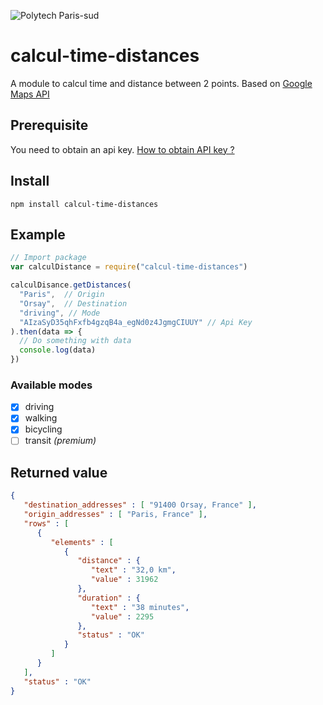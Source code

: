 ![Polytech Paris-sud](https://www.usinenouvelle.com/mediatheque/3/4/0/000268043_image_260x175.jpg)
# calcul-time-distances
A module to calcul time and distance between 2 points. Based on [Google Maps API](https://developers.google.com/maps/documentation/distance-matrix/start)

## Prerequisite
You need to obtain an api key. [How to obtain API key ?](https://developers.google.com/maps/documentation/distance-matrix/get-api-key)

## Install
```
npm install calcul-time-distances
```

## Example
```javascript
// Import package
var calculDistance = require("calcul-time-distances")

calculDisance.getDistances(
  "Paris",  // Origin
  "Orsay",  // Destination
  "driving", // Mode
  "AIzaSyD35qhFxfb4gzqB4a_egNd0z4JgmgCIUUY" // Api Key
).then(data => {
  // Do something with data
  console.log(data)
})
```
### Available modes
- [x] driving
- [x] walking
- [x] bicycling
- [ ] transit _(premium)_

## Returned value
```json
{
   "destination_addresses" : [ "91400 Orsay, France" ],
   "origin_addresses" : [ "Paris, France" ],
   "rows" : [
      {
         "elements" : [
            {
               "distance" : {
                  "text" : "32,0 km",
                  "value" : 31962
               },
               "duration" : {
                  "text" : "38 minutes",
                  "value" : 2295
               },
               "status" : "OK"
            }
         ]
      }
   ],
   "status" : "OK"
}
```
